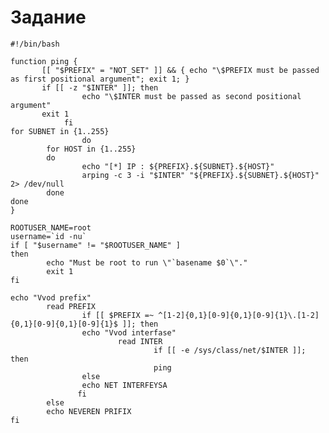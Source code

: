 # Задание 

    #!/bin/bash

    function ping {
           [[ "$PREFIX" = "NOT_SET" ]] && { echo "\$PREFIX must be passed as first positional argument"; exit 1; }
           if [[ -z "$INTER" ]]; then
                    echo "\$INTER must be passed as second positional argument"
           exit 1
                fi
    for SUBNET in {1..255}
                    do
            for HOST in {1..255}
            do
                    echo "[*] IP : ${PREFIX}.${SUBNET}.${HOST}"
                    arping -c 3 -i "$INTER" "${PREFIX}.${SUBNET}.${HOST}" 2> /dev/null
            done
    done
    }
    
    ROOTUSER_NAME=root
    username=`id -nu`
    if [ "$username" != "$ROOTUSER_NAME" ]
    then
            echo "Must be root to run \"`basename $0`\"."
            exit 1
    fi
    
    echo "Vvod prefix"
            read PREFIX
                    if [[ $PREFIX =~ ^[1-2]{0,1}[0-9]{0,1}[0-9]{1}\.[1-2]{0,1}[0-9]{0,1}[0-9]{1}$ ]]; then
                    echo "Vvod interfase"
                            read INTER
                                    if [[ -e /sys/class/net/$INTER ]]; then
                                    ping
                    else
                    echo NET INTERFEYSA
                   fi
            else
            echo NEVEREN PRIFIX
    fi
